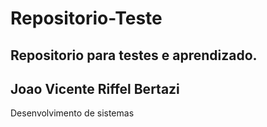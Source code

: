 # Repositorio-Teste
Repositorio para testes e aprendizado.
---
Joao Vicente Riffel Bertazi
---
Desenvolvimento de sistemas
